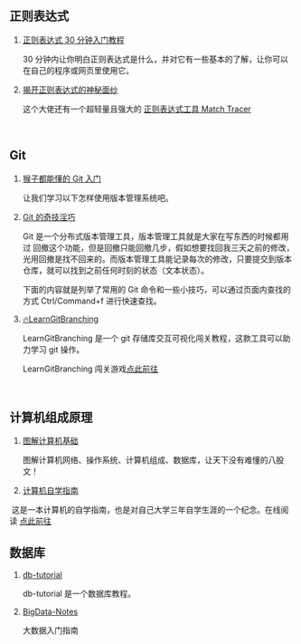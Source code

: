 ## 正则表达式

1. [正则表达式 30 分钟入门教程](https://deerchao.cn/tutorials/regex/regex.htm)

   30 分钟内让你明白正则表达式是什么，并对它有一些基本的了解，让你可以在自己的程序或网页里使用它。
2. [揭开正则表达式的神秘面纱](http://www.regexlab.com/zh/regref.htm)

   这个大佬还有一个超轻量且强大的 [正则表达式工具 Match Tracer](http://www.regexlab.com/zh/mtracer/)

‍

## Git

1. [猴子都能懂的 Git 入门](https://backlog.com/git-tutorial/cn/contents/)

   让我们学习以下怎样使用版本管理系统吧。
2. [Git 的奇技淫巧](https://github.com/521xueweihan/git-tips)

   Git 是一个分布式版本管理工具，版本管理工具就是大家在写东西的时候都用过 回撤这个功能，但是回撤只能回撤几步，假如想要找回我三天之前的修改，光用回撤是找不回来的。而版本管理工具能记录每次的修改，只要提交到版本仓库，就可以找到之前任何时刻的状态（文本状态）。

   下面的内容就是列举了常用的 Git 命令和一些小技巧，可以通过页面内查找的方式 Ctrl/Command+f 进行快速查找。
3. [🔥LearnGitBranching](https://github.com/pcottle/learnGitBranching)

   LearnGitBranching 是一个 git 存储库交互可视化闯关教程，这款工具可以助力学习 git 操作。

   LearnGitBranching 闯关游戏[点此前往](https://learngitbranching.js.org/?locale=zh_CN)

‍

## 计算机组成原理

1. [图解计算机基础](https://xiaolincoding.com/)

   图解计算机网络、操作系统、计算机组成、数据库，让天下没有难懂的八股文！
2. [计算机自学指南](https://github.com/PKUFlyingPig/cs-self-learning)

‍   这是一本计算机的自学指南，也是对自己大学三年自学生涯的一个纪念。在线阅读 [点此前往](https://csdiy.wiki/)


## 数据库

1. [db-tutorial](https://github.com/dunwu/db-tutorial)

   db-tutorial 是一个数据库教程。
2. [BigData-Notes](https://github.com/heibaiying/BigData-Notes)

   大数据入门指南

‍
